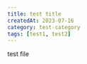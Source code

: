 ```yaml
---
title: test title
createdAt: 2023-07-16
category: test-category
tags: [test1, test2]
---
```


test file
